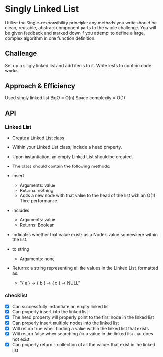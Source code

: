 # Singly Linked List
Utilize the Single-responsibility principle: any methods you write should be clean, reusable, abstract component parts to the whole challenge. You will be given feedback and marked down if you attempt to define a large, complex algorithm in one function definition.

## Challenge
Set up a singly linked list and add items to it. Write tests to confirm code works 

## Approach & Efficiency
Used singly linked list
BigO = O(n)
Space complexity = O(1)

## API
### Linked List

- Create a Linked List class
- Within your Linked List class, include a head property.
- Upon instantiation, an empty Linked List should be created.
- The class should contain the following methods:

- insert
  + Arguments: value
  + Returns: nothing
  + Adds a new node with that value to the head of the list with an O(1) Time performance.

- includes
  + Arguments: value
  + Returns: Boolean

- Indicates whether that value exists as a Node’s value somewhere within the list.

- to string
  + Arguments: none

- Returns: a string representing all the values in the Linked List, formatted as:
    - "{ a } -> { b } -> { c } -> NULL"

### checklist
- [x] Can successfully instantiate an empty linked list
- [x] Can properly insert into the linked list
- [x] The head property will properly point to the first    node in the linked list
- [x] Can properly insert multiple nodes into the linked list
- [x] Will return true when finding a value within the linked list that exists
- [x] Will return false when searching for a value in the linked list that does not exist
- [x] Can properly return a collection of all the values that exist in the linked list